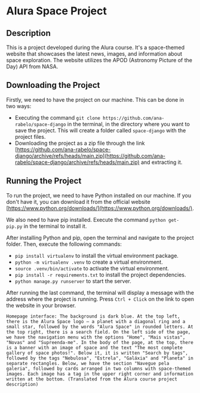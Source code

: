 # Alura Space Project

## Description

This is a project developed during the Alura course. It's a space-themed website that showcases the latest news, images, and information about space exploration. The website utilizes the APOD (Astronomy Picture of the Day) API from NASA.

 
## Downloading the Project

Firstly, we need to have the project on our machine. This can be done in two ways: 

- Executing the command `git clone https://github.com/ana-rabelo/space-django` in the terminal, in the directory where you want to save the project. This will create a folder called `space-django` with the project files.
- Downloading the project as a zip file through the link [https://github.com/ana-rabelo/space-django/archive/refs/heads/main.zip](https://github.com/ana-rabelo/space-django/archive/refs/heads/main.zip) and extracting it.

## Running the Project

To run the project, we need to have Python installed on our machine. If you don't have it, you can download it from the official website [https://www.python.org/downloads/](https://www.python.org/downloads/).

We also need to have pip installed. Execute the command `python get-pip.py` in the terminal to install it.

After installing Python and pip, open the terminal and navigate to the project folder. Then, execute the following commands:

- `pip install virtualenv` to install the virtual environment package.
- `python -m virtualenv .venv` to create a virtual environment.
- `source .venv/bin/activate` to activate the virtual environment.
- `pip install -r requirements.txt` to install the project dependencies.
- `python manage.py runserver` to start the server.

After running the last command, the terminal will display a message with the address where the project is running. Press `Ctrl + Click` on the link to open the website in your browser.

``` 
Homepage interface: The background is dark blue. At the top left, there is the Alura Space logo — a planet with a diagonal ring and a small star, followed by the words "Alura Space" in rounded letters. At the top right, there is a search field. On the left side of the page, we have the navigation menu with the options "Home", "Mais vistas", "Novas" and "Supreenda-me". In the body of the page, at the top, there is a banner with an image of space and the text "The most complete gallery of space photos!". Below it, it is written "Search by tags", followed by the tags "Nebulosa", "Estrela", "Galáxia" and "Planeta" in separate rectangles. Below, we have the section "Navegue pela galeria", followed by cards arranged in two columns with space-themed images. Each image has a tag in the upper right corner and information written at the bottom. (Translated from the Alura course project description) 
```
    